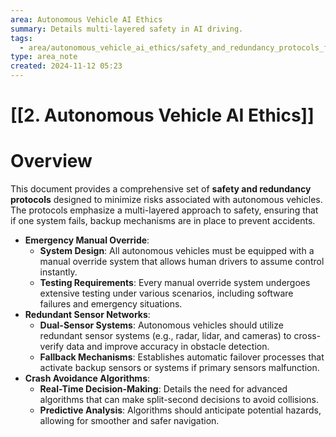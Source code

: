 ```yaml
---
area: Autonomous Vehicle AI Ethics
summary: Details multi-layered safety in AI driving.
tags:
  - area/autonomous_vehicle_ai_ethics/safety_and_redundancy_protocols_for_autonomous_systems
type: area_note
created: 2024-11-12 05:23
---
```

# [[2. Autonomous Vehicle AI Ethics]]
# Overview
This document provides a comprehensive set of **safety and redundancy protocols** designed to minimize risks associated with autonomous vehicles. The protocols emphasize a multi-layered approach to safety, ensuring that if one system fails, backup mechanisms are in place to prevent accidents.

- **Emergency Manual Override**:
    - **System Design**: All autonomous vehicles must be equipped with a manual override system that allows human drivers to assume control instantly.
    - **Testing Requirements**: Every manual override system undergoes extensive testing under various scenarios, including software failures and emergency situations.
- **Redundant Sensor Networks**:
    - **Dual-Sensor Systems**: Autonomous vehicles should utilize redundant sensor systems (e.g., radar, lidar, and cameras) to cross-verify data and improve accuracy in obstacle detection.
    - **Fallback Mechanisms**: Establishes automatic failover processes that activate backup sensors or systems if primary sensors malfunction.
- **Crash Avoidance Algorithms**:
    - **Real-Time Decision-Making**: Details the need for advanced algorithms that can make split-second decisions to avoid collisions.
    - **Predictive Analysis**: Algorithms should anticipate potential hazards, allowing for smoother and safer navigation.
